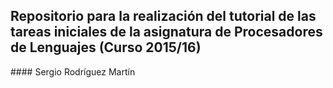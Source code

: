 ## Repositorio para la realización del tutorial de las tareas iniciales de la asignatura de Procesadores de Lenguajes (Curso 2015/16)

#### Sergio Rodríguez Martín
